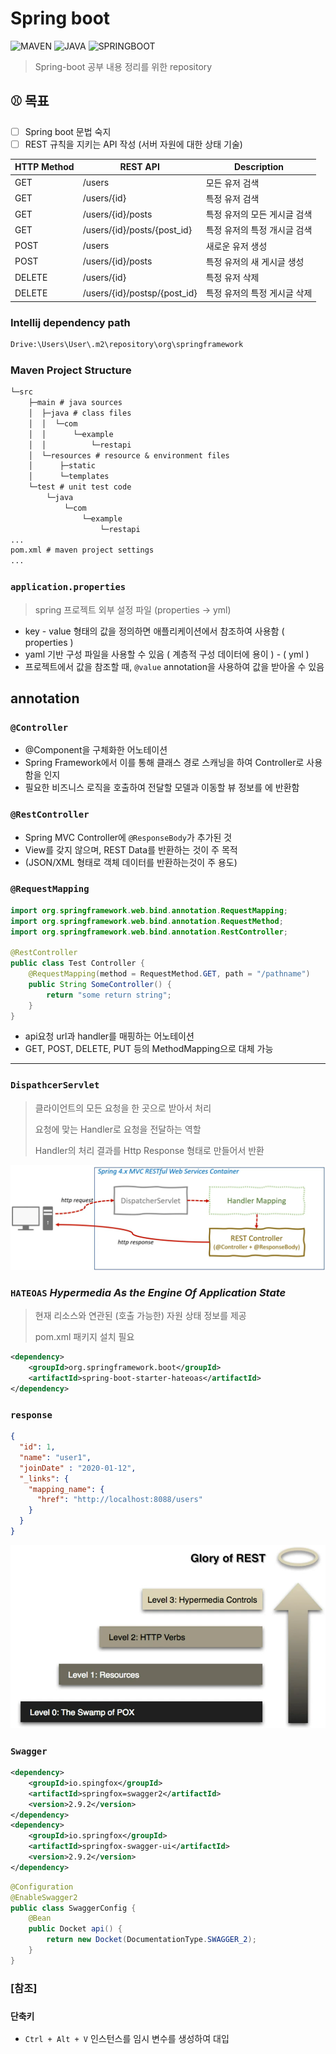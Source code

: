 # Spring boot

![MAVEN][maven-url]
![JAVA][java-url]
![SPRINGBOOT][spring-url]

> Spring-boot 공부 내용 정리를 위한 repository 

[maven-url]: https://shields.io/badge/maven-v4.0.0-blue?style=for-the-badge
[java-url]: https://shields.io/badge/java-v11-BLUE?style=for-the-badge
[spring-url]: https://shields.io/badge/spring%20boot-v2.6.4-orange?style=for-the-badge

## ⚾ 목표

- [ ] Spring boot 문법 숙지
- [ ] REST 규칙을 지키는 API 작성 (서버 자원에 대한 상태 기술)

| HTTP Method | REST API                     | Description      |
|-------------|------------------------------|------------------|
| GET         | /users                       | 모든 유저 검색         |
| GET         | /users/{id}                  | 특정 유저 검색         |
| GET         | /users/{id}/posts            | 특정 유저의 모든 게시글 검색 |
| GET         | /users/{id}/posts/{post_id}  | 특정 유저의 특정 개시글 검색 |
| POST        | /users                       | 새로운 유저 생성        |
| POST        | /users/{id}/posts            | 특정 유저의 새 게시글 생성  |
| DELETE      | /users/{id}                  | 특정 유저 삭제         |
| DELETE      | /users/{id}/postsp/{post_id} | 특정 유저의 특정 게시글 삭제 |

### Intellij dependency path
```bash
Drive:\Users\User\.m2\repository\org\springframework
```

### Maven Project Structure
```markdown
└─src
    ├─main # java sources
    │  ├─java # class files
    │  │  └─com
    │  │      └─example
    │  │          └─restapi
    │  └─resources # resource & environment files
    │      ├─static
    │      └─templates
    └─test # unit test code
        └─java
            └─com
                └─example
                    └─restapi
...
pom.xml # maven project settings
...
```

### `application.properties`

> spring 프로젝트 외부 설정 파일 (properties -> yml)

- key - value 형태의 값을 정의하면 애플리케이션에서 참조하여 사용함 ( properties )
- yaml 기반 구성 파일을 사용할 수 있음 ( 계층적 구성 데이터에 용이 ) - ( yml )
- 프로젝트에서 값을 참조할 때, `@value` annotation을 사용하여 값을 받아올 수 있음

## annotation

### `@Controller`
- @Component을 구체화한 어노테이션
- Spring Framework에서 이를 통해 클래스 경로 스캐닝을 하여 Controller로 사용함을 인지
- 필요한 비즈니스 로직을 호출하여 전달할 모델과 이동할 뷰 정보를 에 반환함

### `@RestController`
- Spring MVC Controller에 `@ResponseBody`가 추가된 것
- View를 갖지 않으며, REST Data를 반환하는 것이 주 목적
- (JSON/XML 형태로 객체 데이터를 반환하는것이 주 용도)

### `@RequestMapping`

```java
import org.springframework.web.bind.annotation.RequestMapping;
import org.springframework.web.bind.annotation.RequestMethod;
import org.springframework.web.bind.annotation.RestController;

@RestController
public class Test Controller {
    @RequestMapping(method = RequestMethod.GET, path = "/pathname")
    public String SomeController() {
        return "some return string";
    }
}
```

- api요청 url과 handler를 매핑하는 어노테이션
- GET, POST, DELETE, PUT 등의 MethodMapping으로 대체 가능


---

### `DispathcerServlet`

> 클라이언트의 모든 요청을 한 곳으로 받아서 처리
> 
> 요청에 맞는 Handler로 요청을 전달하는 역할
> 
> Handler의 처리 결과를 Http Response 형태로 만들어서 반환

![img.png](img.png)

### `HATEOAS` *Hypermedia As the Engine Of Application State*
> 현재 리소스와 연관된 (호출 가능한) 자원 상태 정보를 제공
> 
> pom.xml 패키지 설치 필요

```xml
<dependency>
    <groupId>org.springframework.boot</groupId>
    <artifactId>spring-boot-starter-hateoas</artifactId>
</dependency>
```

### `response`
```json
{
  "id": 1,
  "name": "user1",
  "joinDate" : "2020-01-12",
  "_links": {
    "mapping_name": {
      "href": "http://localhost:8088/users"
    }
  }
}

```

![img_1.png](img_1.png)


### `Swagger`
> 
> 

```xml
<dependency>
    <groupId>io.spingfox</groupId>
    <artifactId>springfox=swagger2</artifactId>
    <version>2.9.2</version>
</dependency>
<dependency>
    <groupId>io.springfox</groupId>
    <artifactId>springfox-swagger-ui</artifactId>
    <version>2.9.2</version>
</dependency>
```

```java
@Configuration
@EnableSwagger2
public class SwaggerConfig {
    @Bean
    public Docket api() {
        return new Docket(DocumentationType.SWAGGER_2);
    }
}
```

### [참조]
### `단축키`
- `Ctrl + Alt + V` 인스턴스를 임시 변수를 생성하여 대입 